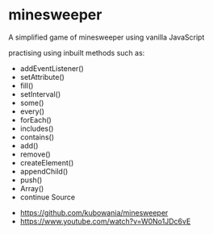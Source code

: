 # minesweeper

A simplified game of minesweeper using vanilla JavaScript

practising using inbuilt methods such as:

- addEventListener()
- setAttribute()
- fill()
- setInterval()
- some()
- every()
- forEach()
- includes()
- contains()
- add()
- remove()
- createElement()
- appendChild()
- push()
- Array()
- continue
Source

* https://github.com/kubowania/minesweeper
* https://www.youtube.com/watch?v=W0No1JDc6vE
